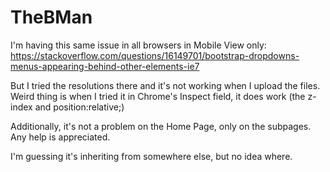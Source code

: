 # TheBMan

I'm having this same issue in all browsers in Mobile View only: 
https://stackoverflow.com/questions/16149701/bootstrap-dropdowns-menus-appearing-behind-other-elements-ie7

But I tried the resolutions there and it's not working when I upload the files. Weird thing is when I tried it in Chrome's Inspect field, it does work (the z-index and position:relative;)

Additionally, it's not a problem on the Home Page, only on the subpages. Any help is appreciated.

I'm guessing it's inheriting from somewhere else, but no idea where.
